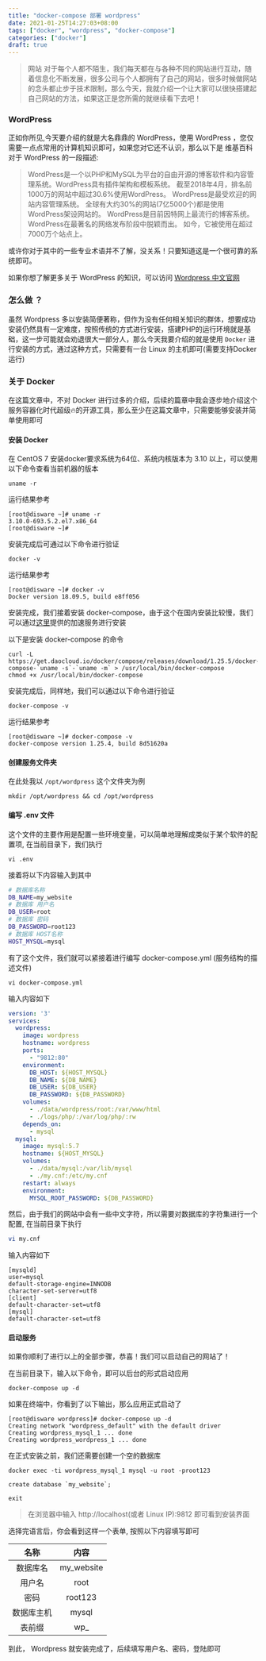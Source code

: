 ```yaml
---
title: "docker-compose 部署 wordpress"
date: 2021-01-25T14:27:03+08:00
tags: ["docker", "wordpress", "docker-compose"]
categories: ["docker"]
draft: true
---
```



> 网站 对于每个人都不陌生，我们每天都在与各种不同的网站进行互动，随着信息化不断发展，很多公司与个人都拥有了自己的网站，很多时候做网站的念头都止步于技术限制，那么今天，我就介绍一个让大家可以很快搭建起自己网站的方法，如果这正是您所需的就继续看下去吧！

### WordPress
正如你所见,今天要介绍的就是大名鼎鼎的 WordPress，使用 WordPress ，您仅需要一点点常用的计算机知识即可，如果您对它还不认识，那么以下是 维基百科 对于 WordPress 的一段描述:

> WordPress是一个以PHP和MySQL为平台的自由开源的博客软件和内容管理系统。WordPress具有插件架构和模板系统。
截至2018年4月，排名前1000万的网站中超过30.6%使用WordPress。
WordPress是最受欢迎的网站内容管理系统。
全球有大约30%的网站(7亿5000个)都是使用WordPress架设网站的。
WordPress是目前因特网上最流行的博客系统。
WordPress在最著名的网络发布阶段中脱颖而出。
如今，它被使用在超过7000万个站点上。

或许你对于其中的一些专业术语并不了解，没关系！只要知道这是一个很可靠的系统即可。

如果你想了解更多关于 WordPress 的知识，可以访问 [Wordpress 中文官网](https://zh-cn.wordpress.com/ "Wordpress 中文官网")

### 怎么做 ？


虽然 Wordpress 多以安装简便著称，但作为没有任何相关知识的群体，想要成功安装仍然具有一定难度，按照传统的方式进行安装，搭建PHP的运行环境就是基础，这一步可能就会劝退很大一部分人，那么今天我要介绍的就是使用 `Docker` 进行安装的方式，通过这种方式，只需要有一台 Linux 的主机即可(需要支持Docker运行)


### 关于 Docker
在这篇文章中，不对 Docker 进行过多的介绍，后续的篇章中我会逐步地介绍这个服务容器化时代超级🔥的开源工具，那么至少在这篇文章中，只需要能够安装并简单使用即可


#### 安装 Docker

在 CentOS 7 安装docker要求系统为64位、系统内核版本为 3.10 以上，可以使用以下命令查看当前机器的版本

```shell
uname -r
```

运行结果参考

```shell
[root@disware ~]# uname -r
3.10.0-693.5.2.el7.x86_64
[root@disware ~]# 
```

安装完成后可通过以下命令进行验证

```shell
docker -v
```

运行结果参考

```shell
[root@disware ~]# docker -v
Docker version 18.09.5, build e8ff056
```


安装完成，我们接着安装 docker-compose，由于这个在国内安装比较慢，我们可以通过[这里](https://get.daocloud.io/#install-compose "这里")提供的加速服务进行安装

以下是安装 docker-compose 的命令

```shell
curl -L https://get.daocloud.io/docker/compose/releases/download/1.25.5/docker-compose-`uname -s`-`uname -m` > /usr/local/bin/docker-compose
chmod +x /usr/local/bin/docker-compose
```

安装完成后，同样地，我们可以通过以下命令进行验证

```shell
docker-compose -v
```

运行结果参考

```shell
[root@disware ~]# docker-compose -v
docker-compose version 1.25.4, build 8d51620a
```

#### 创建服务文件夹

在此处我以 `/opt/wordpress` 这个文件夹为例


```shell
mkdir /opt/wordpress && cd /opt/wordpress
```

#### 编写 .env 文件

这个文件的主要作用是配置一些环境变量，可以简单地理解成类似于某个软件的配置项, 在当前目录下，我们执行

```shell
vi .env
```

接着将以下内容输入到其中

```bash
# 数据库名称
DB_NAME=my_website
# 数据库 用户名
DB_USER=root
# 数据库 密码
DB_PASSWORD=root123
# 数据库 HOST名称
HOST_MYSQL=mysql
```

有了这个文件，我们就可以紧接着进行编写 docker-compose.yml (服务结构的描述文件)


```shell
vi docker-compose.yml
```

输入内容如下

```yml
version: '3'
services:
  wordpress:
    image: wordpress
    hostname: wordpress
    ports:
      - "9812:80"
    environment:
      DB_HOST: ${HOST_MYSQL}
      DB_NAME: ${DB_NAME}
      DB_USER: ${DB_USER}
      DB_PASSWORD: ${DB_PASSWORD}
    volumes:
      - ./data/wordpress/root:/var/www/html
      - ./logs/php/:/var/log/php/:rw
    depends_on:
      - mysql
  mysql:
    image: mysql:5.7
    hostname: ${HOST_MYSQL}
    volumes:
      - ./data/mysql:/var/lib/mysql
      - ./my.cnf:/etc/my.cnf
    restart: always
    environment:
      MYSQL_ROOT_PASSWORD: ${DB_PASSWORD}
```

然后，由于我们的网站中会有一些中文字符，所以需要对数据库的字符集进行一个配置, 在当前目录下执行

```bash
vi my.cnf
```

输入内容如下

```properties
[mysqld]
user=mysql
default-storage-engine=INNODB
character-set-server=utf8
[client]
default-character-set=utf8
[mysql]
default-character-set=utf8
```

#### 启动服务

如果你顺利了进行以上的全部步骤，恭喜！我们可以启动自己的网站了！

在当前目录下，输入以下命令，即可以后台的形式启动应用

```shell
docker-compose up -d
```

如果在终端中，你看到了以下输出，那么应用正式启动了

```shell
[root@disware wordpress]# docker-compose up -d
Creating network "wordpress_default" with the default driver
Creating wordpress_mysql_1 ... done
Creating wordpress_wordpress_1 ... done
```

在正式安装之前，我们还需要创建一个空的数据库

```shell
docker exec -ti wordpress_mysql_1 mysql -u root -proot123

create database `my_website`;

exit

```

> 在浏览器中输入 http://localhost(或者 Linux IP):9812 即可看到安装界面

选择完语言后，你会看到这样一个表单, 按照以下内容填写即可

|名称|内容|
|:-:|:-:|
|数据库名| my_website|
|用户名| root|
|密码|root123|
|数据库主机|mysql|
|表前缀|wp_|


到此， Wordpress 就安装完成了，后续填写用户名、密码，登陆即可
